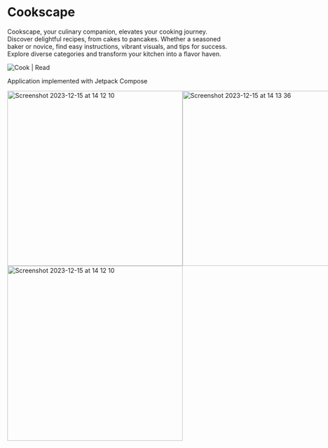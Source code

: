 # Cookscape
Cookscape, your culinary companion, elevates your cooking journey. Discover delightful recipes, from cakes to pancakes. Whether a seasoned baker or novice, find easy instructions, vibrant visuals, and tips for success. Explore diverse categories and transform your kitchen into a flavor haven.

![Cook | Read](https://github.com/DerekWasswa/Cookscape/assets/9701272/a8183ed1-24d7-465f-8a49-d4a7135f44fe)

Application implemented with Jetpack Compose

<div style="display: flex; justify-content: space-between;">
  <img width="400" alt="Screenshot 2023-12-15 at 14 12 10" src="https://github.com/DerekWasswa/Cookscape/assets/9701272/8914eefc-cf09-4783-9cd5-568e19165fa4">
  <img width="400" alt="Screenshot 2023-12-15 at 14 13 36" src="https://github.com/DerekWasswa/Cookscape/assets/9701272/10831b12-db53-43c6-8793-5068785443e0">
</div>

<div style="display: flex; justify-content: space-between;">
  <img width="400" alt="Screenshot 2023-12-15 at 14 12 10" src="https://github.com/DerekWasswa/Cookscape/assets/9701272/611c4b10-5420-41db-b8d0-a40333d6c6a8">
</div>
